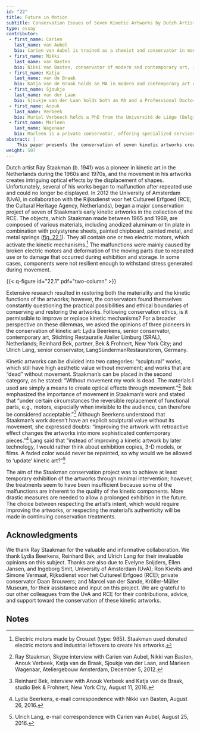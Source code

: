 ```yaml
---
id: "22"
title: Future in Motion
subtitle: Conservation Issues of Seven Kinetic Artworks by Dutch Artist Ray Staakman
type: essay
contributor:
 - first_name: Carien
   last_name: van Aubel
   bio: Carien van Aubel is trained as a chemist and conservator in modern and contemporary art at the University of Amsterdam. She works as an independent conservator in the Netherlands and London. Currently, she is involved in "Project Plastics," which was initiated by the Dutch Foundation for the Conservation of Contemporary Art (SBMK) and the Cultural Heritage Agency of the Netherlands (RCE).
 - first_name: Nikki
   last_name: van Basten
   bio: Nikki van Basten, conservator of modern and contemporary art, is on temporary assignment at the Getty Conservation Institute. She has carried out treatments for a broad range of objects and specializes in the conservation of (outdoor) painted sculptures. She holds a professional doctorate in the conservation of modern and contemporary art from the University of Amsterdam.
 - first_name: Katja
   last_name: van de Braak
   bio: Katja van de Braak holds an MA in modern and contemporary art conservation from the University of Amsterdam (UvA). She has a strong interest in the conservation of modern, unconventional, and temperamental materials. Van de Braak is a trainee in modern and contemporary art conservation at the UvA and is interning at the private conservation studio Bek & Frohnert LLC, New York City.
 - first_name: Sjoukje
   last_name: van der Laan
   bio: Sjoukje van der Laan holds both an MA and a Professional Doctorate in Contemporary Art Conservation. Over the years, she has developed her specialization and practical skills within a broad range of contemporary materials (such as plastics, time-based media, light, and so on), art installations, and conceptual artworks. She is assistant conservator of contemporary art at the Art Gallery of Ontario, Toronto.
 - first_name: Anouk
   last_name: Verbeek
   bio: Muriel Verbeeck holds a PhD from the Université de Liège (Belgium) and an MA in science of information and communication from the Université Libre de Bruxelles. She is currently a professor at the École Supérieure des Arts Saint-Luc Liège (Belgium), in the department of conservation of fine art, and is a scientific attaché to Université de Liège faculty of science. She also worked as a coordination assistant for the ICOM–CC (history and theory of conservation) and is the scientific editor of *CeROArt*.
 - first_name: Marleen
   last_name: Wagenaar
   bio: Marleen is a private conservator, offering specialized services in the field of conservation of contemporary art in a wide variety of materials and techniques. Cofounder of the conservation studio RestauLab, she is responsible for the modern and contemporary art department. Wagenaar holds an MA and a Professional Doctorate in Contemporary Art Conservation from the University of Amsterdam.
abstract: |
    This paper presents the conservation of seven kinetic artworks created between 1965 and 1969 by Dutch artist Ray Staakman (b. 1941).[^1] The artworks are made of various materials—aluminum or tin plate in combination with polystyrene sheets, painted chipboard, painted metal, or metal springs—but all contain one or two electric motors. The artworks had malfunctions that were caused by broken motors and the deformation of moving parts. The challenge in this project was finding a balance between respecting the artist’s intent and respecting the authenticity of the original materials. Is it permissible to improve kinetic mechanisms by replacing original parts of the artworks?
weight: 507
---
```


Dutch artist Ray Staakman (b. 1941) was a pioneer in kinetic art in the Netherlands during the 1960s and 1970s, and the movement in his artworks creates intriguing optical effects by the displacement of shapes. Unfortunately, several of his works began to malfunction after repeated use and could no longer be displayed. In 2012 the University of Amsterdam (UvA), in collaboration with the Rijksdienst voor het Cultureel Erfgoed (RCE; the Cultural Heritage Agency, Netherlands), began a major conservation project of seven of Staakman’s early kinetic artworks in the collection of the RCE. The objects, which Staakman made between 1965 and 1969, are composed of various materials, including anodized aluminum or tin plate in combination with polystyrene sheets, painted chipboard, painted metal, and metal springs ([fig. 22.1](#22.1)). They all contain one or two electric motors, which activate the kinetic mechanisms.[^2] The malfunctions were mainly caused by broken electric motors and deformation of the moving parts due to repeated use or to damage that occurred during exhibition and storage. In some cases, components were not resilient enough to withstand stress generated during movement.

{{< q-figure id="22.1" pdf="two-column" >}}

Extensive research resulted in restoring both the materiality and the kinetic functions of the artworks; however, the conservators found themselves constantly questioning the practical possibilities and ethical boundaries of conserving and restoring the artworks. Following conservation ethics, is it permissible to improve or replace kinetic mechanisms? For a broader perspective on these dilemmas, we asked the opinions of three pioneers in the conservation of kinetic art: Lydia Beerkens, senior conservator, contemporary art, Stichting Restauratie Atelier Limburg (SRAL), Netherlands; Reinhard Bek, partner, Bek & Frohnert, New York City; and Ulrich Lang, senior conservator, LangSündermanRestauratoren, Germany.

Kinetic artworks can be divided into two categories: “sculptural” works, which still have high aesthetic value without movement; and works that are “dead” without movement. Staakman’s can be placed in the second category, as he stated: “Without movement my work is dead. The materials I used are simply a means to create optical effects through movement.”[^3] Bek emphasized the importance of movement in Staakman’s work and stated that “under certain circumstances the reversible replacement of functional parts, e.g., motors, especially when invisible to the audience, can therefore be considered acceptable.”[^4] Although Beerkens understood that Staakman’s work doesn’t have an explicit sculptural value without its movement, she expressed doubts: “improving the artwork with retroactive effect changes the artworks into more sophisticated contemporary pieces.”[^5] Lang said that “instead of improving a kinetic artwork by later technology, I would rather think about exhibition copies, 3-D models, or films. A faded color would never be repainted, so why would we be allowed to ‘update’ kinetic art?”[^6]

The aim of the Staakman conservation project was to achieve at least temporary exhibition of the artworks through minimal intervention; however, the treatments seem to have been insufficient because some of the malfunctions are inherent to the quality of the kinetic components. More drastic measures are needed to allow a prolonged exhibition in the future. The choice between respecting the artist’s intent, which would require improving the artworks, or respecting the material’s authenticity will be made in continuing conservation treatments.

## Acknowledgments

We thank Ray Staakman for the valuable and informative collaboration. We thank Lydia Beerkens, Reinhard Bek, and Ulrich Lang for their invaluable opinions on this subject. Thanks are also due to Evelyne Snijders, Ellen Jansen, and Ingeborg Smit, University of Amsterdam (UvA); Ron Kievits and Simone Vermaat, Rijksdienst voor het Cultureel Erfgoed (RCE); private conservator Daan Brouwers; and Marcel van der Sande, Kröller-Müller Museum, for their assistance and input on this project. We are grateful to our other colleagues from the UvA and RCE for their contributions, advice, and support toward the conservation of these kinetic artworks.

## Notes

[^1]: Treated artworks: 1) *Optical Kinetic Object*, 1966, aluminum, screen print, and electric motor, 29.6 × 29.6 × 5.2cm; 2) *Big Revolving Square*, 1965, wood, plywood, aluminum, iron, oil paint, and electric motor, 110.5 × 110.5 × 15.3cm; 3) *Long Turning Spiral*, 1966, aluminum, tin, steel, wood, and electric motor, 100 × 25.5 × 9cm; 4) *Four Centrifugal Working Disks*, 1966–67, anodized aluminum, steel, and electric motor, 188 × 36 × 36cm; 5) *No. 4667 3 Aluminum Blades*, 1967, anodized aluminum, steel, brass, rubber, PMMA, and electric motor, 100 × 181 × 46cm; 6) *Rotator (6 Rolled Sheets Left)*, 1966, anodized aluminium, steel, and electric motor, 200 × 90 × 90cm; and 7) *2.469*, 1969, anodized aluminum, painted steel, and electric motor, 100 × 26 × 26cm.

[^2]: Electric motors made by Crouzet (type: 965). Staakman used donated electric motors and industrial leftovers to create his artworks.

[^3]: Ray Staakman, Skype interview with Carien van Aubel, Nikki van Basten, Anouk Verbeek, Katja van de Braak, Sjoukje van der Laan, and Marleen Wagenaar, Ateliergebouw Amsterdam, December 5, 2012.

[^4]: Reinhard Bek, interview with Anouk Verbeek and Katja van de Braak, studio Bek & Frohnert, New York City, August 11, 2016.

[^5]: Lydia Beerkens, e-mail correspondence with Nikki van Basten, August 26, 2016.

[^6]: Ulrich Lang, e-mail correspondence with Carien van Aubel, August 25, 2016.
